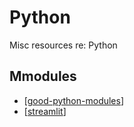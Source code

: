 <!--
 Copyright (C) 2023 David Jones
 
 This program is free software: you can redistribute it and/or modify
 it under the terms of the GNU Affero General Public License as
 published by the Free Software Foundation, either version 3 of the
 License, or (at your option) any later version.
 
 This program is distributed in the hope that it will be useful,
 but WITHOUT ANY WARRANTY; without even the implied warranty of
 MERCHANTABILITY or FITNESS FOR A PARTICULAR PURPOSE.  See the
 GNU Affero General Public License for more details.
 
 You should have received a copy of the GNU Affero General Public License
 along with this program.  If not, see <http://www.gnu.org/licenses/>.
-->

# Python

Misc resources re: Python


## Mmodules

- [[good-python-modules]]
- [[streamlit]]


[//begin]: # "Autogenerated link references for markdown compatibility"
[good-python-modules]: good-python-modules "Good Python modules"
[streamlit]: streamlit "streamlit"
[//end]: # "Autogenerated link references"